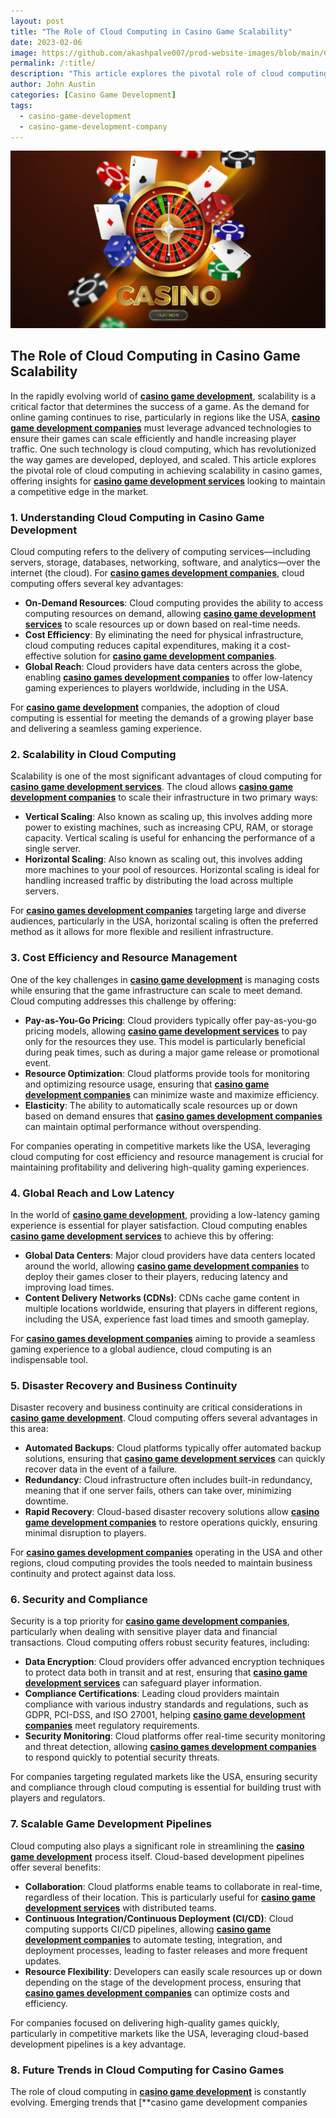 ```yaml
---
layout: post
title: "The Role of Cloud Computing in Casino Game Scalability"
date: 2023-02-06
image: https://github.com/akashpalve007/prod-website-images/blob/main/Casino%20Games%20(1).png?raw=true
permalink: /:title/
description: "This article explores the pivotal role of cloud computing in achieving scalability in casino games."
author: John Austin
categories: [Casino Game Development]
tags:
  - casino-game-development
  - casino-game-development-company
---
```

![Casino Games](https://github.com/akashpalve007/prod-website-images/blob/main/Casino%20Games%20(1).png?raw=true)

## The Role of Cloud Computing in Casino Game Scalability

In the rapidly evolving world of [**casino game development**](https://sdlccorp.com/services/games/casino-game-development-company/), scalability is a critical factor that determines the success of a game. As the demand for online gaming continues to rise, particularly in regions like the USA, [**casino game development companies**](https://sdlccorp.com/services/games/casino-game-development-company/) must leverage advanced technologies to ensure their games can scale efficiently and handle increasing player traffic. One such technology is cloud computing, which has revolutionized the way games are developed, deployed, and scaled. This article explores the pivotal role of cloud computing in achieving scalability in casino games, offering insights for [**casino game development services**](https://sdlccorp.com/services/games/casino-game-development-company/) looking to maintain a competitive edge in the market.

### 1. **Understanding Cloud Computing in Casino Game Development**

Cloud computing refers to the delivery of computing services—including servers, storage, databases, networking, software, and analytics—over the internet (the cloud). For [**casino games development companies**](https://sdlccorp.com/services/games/casino-game-development-company/), cloud computing offers several key advantages:

- **On-Demand Resources**: Cloud computing provides the ability to access computing resources on demand, allowing [**casino game development services**](https://sdlccorp.com/services/games/casino-game-development-company/) to scale resources up or down based on real-time needs.
- **Cost Efficiency**: By eliminating the need for physical infrastructure, cloud computing reduces capital expenditures, making it a cost-effective solution for [**casino game development companies**](https://sdlccorp.com/services/games/casino-game-development-company/).
- **Global Reach**: Cloud providers have data centers across the globe, enabling [**casino games development companies**](https://sdlccorp.com/services/games/casino-game-development-company/) to offer low-latency gaming experiences to players worldwide, including in the USA.

For [**casino game development**](https://sdlccorp.com/services/games/casino-game-development-company/) companies, the adoption of cloud computing is essential for meeting the demands of a growing player base and delivering a seamless gaming experience.

### 2. **Scalability in Cloud Computing**

Scalability is one of the most significant advantages of cloud computing for [**casino game development services**](https://sdlccorp.com/services/games/casino-game-development-company/). The cloud allows [**casino game development companies**](https://sdlccorp.com/services/games/casino-game-development-company/) to scale their infrastructure in two primary ways:

- **Vertical Scaling**: Also known as scaling up, this involves adding more power to existing machines, such as increasing CPU, RAM, or storage capacity. Vertical scaling is useful for enhancing the performance of a single server.
- **Horizontal Scaling**: Also known as scaling out, this involves adding more machines to your pool of resources. Horizontal scaling is ideal for handling increased traffic by distributing the load across multiple servers.

For [**casino games development companies**](https://sdlccorp.com/services/games/casino-game-development-company/) targeting large and diverse audiences, particularly in the USA, horizontal scaling is often the preferred method as it allows for more flexible and resilient infrastructure.

### 3. **Cost Efficiency and Resource Management**

One of the key challenges in [**casino game development**](https://sdlccorp.com/services/games/casino-game-development-company/) is managing costs while ensuring that the game infrastructure can scale to meet demand. Cloud computing addresses this challenge by offering:

- **Pay-as-You-Go Pricing**: Cloud providers typically offer pay-as-you-go pricing models, allowing [**casino game development services**](https://sdlccorp.com/services/games/casino-game-development-company/) to pay only for the resources they use. This model is particularly beneficial during peak times, such as during a major game release or promotional event.
- **Resource Optimization**: Cloud platforms provide tools for monitoring and optimizing resource usage, ensuring that [**casino game development companies**](https://sdlccorp.com/services/games/casino-game-development-company/) can minimize waste and maximize efficiency.
- **Elasticity**: The ability to automatically scale resources up or down based on demand ensures that [**casino games development companies**](https://sdlccorp.com/services/games/casino-game-development-company/) can maintain optimal performance without overspending.

For companies operating in competitive markets like the USA, leveraging cloud computing for cost efficiency and resource management is crucial for maintaining profitability and delivering high-quality gaming experiences.

### 4. **Global Reach and Low Latency**

In the world of [**casino game development**](https://sdlccorp.com/services/games/casino-game-development-company/), providing a low-latency gaming experience is essential for player satisfaction. Cloud computing enables [**casino game development services**](https://sdlccorp.com/services/games/casino-game-development-company/) to achieve this by offering:

- **Global Data Centers**: Major cloud providers have data centers located around the world, allowing [**casino game development companies**](https://sdlccorp.com/services/games/casino-game-development-company/) to deploy their games closer to their players, reducing latency and improving load times.
- **Content Delivery Networks (CDNs)**: CDNs cache game content in multiple locations worldwide, ensuring that players in different regions, including the USA, experience fast load times and smooth gameplay.

For [**casino games development companies**](https://sdlccorp.com/services/games/casino-game-development-company/) aiming to provide a seamless gaming experience to a global audience, cloud computing is an indispensable tool.

### 5. **Disaster Recovery and Business Continuity**

Disaster recovery and business continuity are critical considerations in [**casino game development**](https://sdlccorp.com/services/games/casino-game-development-company/). Cloud computing offers several advantages in this area:

- **Automated Backups**: Cloud platforms typically offer automated backup solutions, ensuring that [**casino game development services**](https://sdlccorp.com/services/games/casino-game-development-company/) can quickly recover data in the event of a failure.
- **Redundancy**: Cloud infrastructure often includes built-in redundancy, meaning that if one server fails, others can take over, minimizing downtime.
- **Rapid Recovery**: Cloud-based disaster recovery solutions allow [**casino game development companies**](https://sdlccorp.com/services/games/casino-game-development-company/) to restore operations quickly, ensuring minimal disruption to players.

For [**casino games development companies**](https://sdlccorp.com/services/games/casino-game-development-company/) operating in the USA and other regions, cloud computing provides the tools needed to maintain business continuity and protect against data loss.

### 6. **Security and Compliance**

Security is a top priority for [**casino game development companies**](https://sdlccorp.com/services/games/casino-game-development-company/), particularly when dealing with sensitive player data and financial transactions. Cloud computing offers robust security features, including:

- **Data Encryption**: Cloud providers offer advanced encryption techniques to protect data both in transit and at rest, ensuring that [**casino game development services**](https://sdlccorp.com/services/games/casino-game-development-company/) can safeguard player information.
- **Compliance Certifications**: Leading cloud providers maintain compliance with various industry standards and regulations, such as GDPR, PCI-DSS, and ISO 27001, helping [**casino game development companies**](https://sdlccorp.com/services/games/casino-game-development-company/) meet regulatory requirements.
- **Security Monitoring**: Cloud platforms offer real-time security monitoring and threat detection, allowing [**casino games development companies**](https://sdlccorp.com/services/games/casino-game-development-company/) to respond quickly to potential security threats.

For companies targeting regulated markets like the USA, ensuring security and compliance through cloud computing is essential for building trust with players and regulators.

### 7. **Scalable Game Development Pipelines**

Cloud computing also plays a significant role in streamlining the [**casino game development**](https://sdlccorp.com/services/games/casino-game-development-company/) process itself. Cloud-based development pipelines offer several benefits:

- **Collaboration**: Cloud platforms enable teams to collaborate in real-time, regardless of their location. This is particularly useful for [**casino game development services**](https://sdlccorp.com/services/games/casino-game-development-company/) with distributed teams.
- **Continuous Integration/Continuous Deployment (CI/CD)**: Cloud computing supports CI/CD pipelines, allowing [**casino game development companies**](https://sdlccorp.com/services/games/casino-game-development-company/) to automate testing, integration, and deployment processes, leading to faster releases and more frequent updates.
- **Resource Flexibility**: Developers can easily scale resources up or down depending on the stage of the development process, ensuring that [**casino games development companies**](https://sdlccorp.com/services/games/casino-game-development-company/) can optimize costs and efficiency.

For companies focused on delivering high-quality games quickly, particularly in competitive markets like the USA, leveraging cloud-based development pipelines is a key advantage.

### 8. **Future Trends in Cloud Computing for Casino Games**

The role of cloud computing in [**casino game development**](https://sdlccorp.com/services/games/casino-game-development-company/) is constantly evolving. Emerging trends that [**casino game development companies


